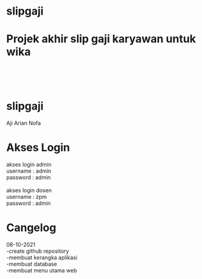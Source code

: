 # slipgaji
Projek akhir slip gaji karyawan untuk wika
<br/>
<br/>
==========================================
<br/>

# slipgaji
Aji Arian Nofa
<br/>

# Akses Login
akses login admin <br/>
username : admin <br/>
password : admin <br/><br/>
akses login dosen <br/>
username : zpm <br/>
password : admin <br/> 

# Cangelog
08-10-2021<br/>
-create github repository<br/>
-membuat kerangka aplikasi<br/>
-membuat database <br/>
-membuat menu utama web<br/>

